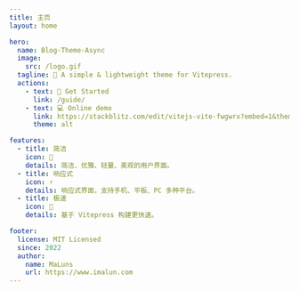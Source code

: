 ```yaml
---
title: 主页
layout: home

hero:
  name: Blog-Theme-Async
  image:
    src: /logo.gif
  tagline: 🎈 A simple & lightweight theme for Vitepress.
  actions:
    - text: 🚀 Get Started
      link: /guide/
    - text: 💻 Online demo
      link: https://stackblitz.com/edit/vitejs-vite-fwgwrx?embed=1&theme=dark&view=editor
      theme: alt

features:
  - title: 简洁
    icon: 🌸
    details: 简洁、优雅、轻量、美观的用户界面。
  - title: 响应式
    icon: ⚡️
    details: 响应式界面，支持手机、平板、PC 多种平台。
  - title: 极速
    icon: 🚀
    details: 基于 Vitepress 构建更快速。

footer:
  license: MIT Licensed
  since: 2022
  author:
    name: MaLuns
    url: https://www.imalun.com
---
```

